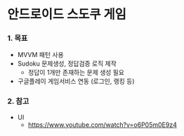 # 안드로이드 스도쿠 게임


### 1. 목표
+ MVVM 패턴 사용
+ Sudoku 문제생성, 정답검증 로직 제작
  - 정답이 1개만 존재하는 문제 생성 필요
+ 구글플레이 게임서비스 연동 (로그인, 랭킹 등)

### 2. 참고
+ UI
  - https://www.youtube.com/watch?v=o6P05m0E9z4
